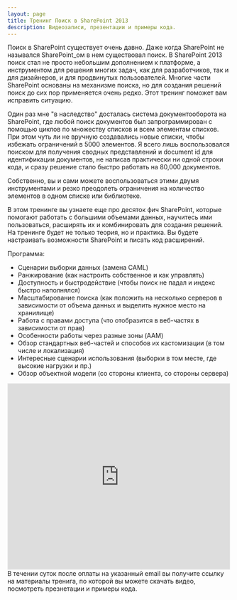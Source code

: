 ```yaml
---
layout: page
title: Тренинг Поиск в SharePoint 2013
description: Видеозаписи, презентации и примеры кода. 
---
```


Поиск в SharePoint существует очень давно. Даже когда SharePoint не назывался SharePoint_ом в нем существовал поиск. В SharePoint 2013 поиск стал не просто небольшим дополнением к платформе, а инструментом для решения многих задач, как для разработчиков, так и для дизайнеров, и для продвинутых пользователей. Многие части SharePoint основаны на механизме поиска, но для создания решений поиск до сих пор применяется очень редко. Этот тренинг поможет вам исправить ситуацию. 
<!--more-->

Один раз мне "в наследство" досталась система документооборота на SharePoint, где любой поиск документов был запрограммирован с помощью циклов по множеству списков и всем элементам списков. При этом чуть ли не вручную создавались новые списки, чтобы избежать ограничений в 5000 элементов. Я всего лишь воспользовался поиском для получения сводных представлений и document id для идентификации документов, не написав практически ни одной строки кода, и сразу решение стало быстро работать на 80,000 документов.

Собственно, вы и сами можете воспользоваться этими двумя инструментами и резко преодолеть ограничения на количество элементов в одном списке или библиотеке.

В этом тренинге вы узнаете еще про десяток фич SharePoint, которые помогают работать с большими объемами данных, научитесь ими пользоваться, расширять их и комбинировать для создания решений. На тренинге будет не только теория, но и практика. Вы будете настраивать возможности SharePoint и писать код расширений.


Программа:  
* Сценарии выборки данных (замена CAML)  
* Ранжирование (как настроить собственное и как управлять)  
* Доступность и быстродействие (чтобы поиск не падал и индекс быстро наполнялся)  
* Масштабирование поиска (как положить на несколько серверов в зависимости от объема данных и выделить нужное место на хранилище)  
* Работа с правами доступа (что отобразится в веб-частях в зависимости от прав)  
* Особенности работы через разные зоны (AAM)  
* Обзор стандартных веб-частей и способов их кастомизации (в том числе и локализация)  
* Интересные сценарии использования (выборки в том месте, где высокие нагрузки и пр.)  
* Обзор объектной модели (со стороны клиента, со стороны сервера)  


<iframe class="iframe" src="https://money.yandex.ru/fastpay/form/3fa458cfbc1e41028475dbd116f078fa" width="500" height="417" style="border: 1px solid #e8e8e8;"></iframe>
В течении суток после оплаты на указанный email вы получите ссылку на материалы тренига, по которой вы можете скачать видео, посмотреть презнетации и примеры кода.
